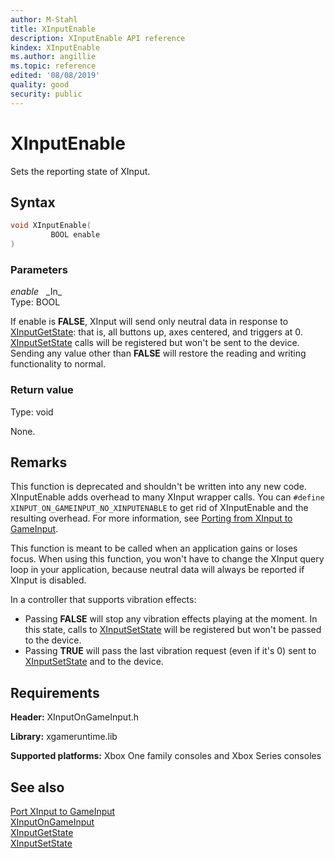 ```yaml
---
author: M-Stahl
title: XInputEnable
description: XInputEnable API reference
kindex: XInputEnable
ms.author: angillie
ms.topic: reference
edited: '08/08/2019'
quality: good
security: public
---
```


# XInputEnable  

Sets the reporting state of XInput.  

## Syntax  
  
```cpp
void XInputEnable(  
         BOOL enable  
)  
```  
  
### Parameters  
  
*enable* &nbsp;&nbsp;\_In\_  
Type: BOOL  
  
If enable is **FALSE**, XInput will send only neutral data in response to [XInputGetState](xinputgetstate.md): that is, all buttons up, axes centered, and triggers at 0. [XInputSetState](xinputsetstate.md) calls will be registered but won't be sent to the device. Sending any value other than **FALSE** will restore the reading and writing functionality to normal.
  
### Return value
Type: void
  
None.
  
## Remarks

This function is deprecated and shouldn't be written into any new code. XInputEnable adds overhead to many XInput wrapper calls. You can `#define XINPUT_ON_GAMEINPUT_NO_XINPUTENABLE` to get rid of XInputEnable and the resulting overhead. For more information, see [Porting from XInput to GameInput](../../../../input/porting/input-porting-xinput.md#optimizingSection).
  
This function is meant to be called when an application gains or loses focus. When using this function, you won't have to change the XInput query loop in your application, because neutral data will always be reported if XInput is disabled.  

In a controller that supports vibration effects:  

- Passing **FALSE** will stop any vibration effects playing at the moment. In this state, calls to [XInputSetState](xinputsetstate.md) will be registered but won't be passed to the device.
- Passing **TRUE** will pass the last vibration request (even if it's 0) sent to [XInputSetState](xinputsetstate.md) and to the device.
  
## Requirements  
  
**Header:** XInputOnGameInput.h
  
**Library:** xgameruntime.lib
  
**Supported platforms:** Xbox One family consoles and Xbox Series consoles  
  
## See also 
[Port XInput to GameInput](../../../../input/porting/input-porting-xinput.md)  
[XInputOnGameInput](../xinputongameinput_members.md)  
[XInputGetState](xinputgetstate.md)  
[XInputSetState](xinputsetstate.md)  
  